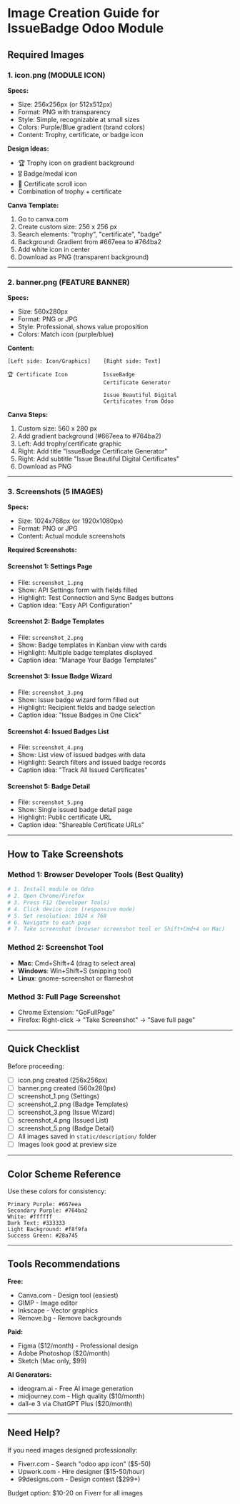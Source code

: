 # Image Creation Guide for IssueBadge Odoo Module

## Required Images

### 1. icon.png (MODULE ICON)
**Specs:**
- Size: 256x256px (or 512x512px)
- Format: PNG with transparency
- Style: Simple, recognizable at small sizes
- Colors: Purple/Blue gradient (brand colors)
- Content: Trophy, certificate, or badge icon

**Design Ideas:**
- 🏆 Trophy icon on gradient background
- 🎖️ Badge/medal icon
- 📜 Certificate scroll icon
- Combination of trophy + certificate

**Canva Template:**
1. Go to canva.com
2. Create custom size: 256 x 256 px
3. Search elements: "trophy", "certificate", "badge"
4. Background: Gradient from #667eea to #764ba2
5. Add white icon in center
6. Download as PNG (transparent background)

---

### 2. banner.png (FEATURE BANNER)
**Specs:**
- Size: 560x280px
- Format: PNG or JPG
- Style: Professional, shows value proposition
- Colors: Match icon (purple/blue)

**Content:**
```
[Left side: Icon/Graphics]    [Right side: Text]

🏆 Certificate Icon           IssueBadge
                              Certificate Generator

                              Issue Beautiful Digital
                              Certificates from Odoo
```

**Canva Steps:**
1. Custom size: 560 x 280 px
2. Add gradient background (#667eea to #764ba2)
3. Left: Add trophy/certificate graphic
4. Right: Add title "IssueBadge Certificate Generator"
5. Right: Add subtitle "Issue Beautiful Digital Certificates"
6. Download as PNG

---

### 3. Screenshots (5 IMAGES)

**Specs:**
- Size: 1024x768px (or 1920x1080px)
- Format: PNG or JPG
- Content: Actual module screenshots

**Required Screenshots:**

#### Screenshot 1: Settings Page
- File: `screenshot_1.png`
- Show: API Settings form with fields filled
- Highlight: Test Connection and Sync Badges buttons
- Caption idea: "Easy API Configuration"

#### Screenshot 2: Badge Templates
- File: `screenshot_2.png`
- Show: Badge templates in Kanban view with cards
- Highlight: Multiple badge templates displayed
- Caption idea: "Manage Your Badge Templates"

#### Screenshot 3: Issue Badge Wizard
- File: `screenshot_3.png`
- Show: Issue badge wizard form filled out
- Highlight: Recipient fields and badge selection
- Caption idea: "Issue Badges in One Click"

#### Screenshot 4: Issued Badges List
- File: `screenshot_4.png`
- Show: List view of issued badges with data
- Highlight: Search filters and issued badge records
- Caption idea: "Track All Issued Certificates"

#### Screenshot 5: Badge Detail
- File: `screenshot_5.png`
- Show: Single issued badge detail page
- Highlight: Public certificate URL
- Caption idea: "Shareable Certificate URLs"

---

## How to Take Screenshots

### Method 1: Browser Developer Tools (Best Quality)

```bash
# 1. Install module on Odoo
# 2. Open Chrome/Firefox
# 3. Press F12 (Developer Tools)
# 4. Click device icon (responsive mode)
# 5. Set resolution: 1024 x 768
# 6. Navigate to each page
# 7. Take screenshot (browser screenshot tool or Shift+Cmd+4 on Mac)
```

### Method 2: Screenshot Tool
- **Mac**: Cmd+Shift+4 (drag to select area)
- **Windows**: Win+Shift+S (snipping tool)
- **Linux**: gnome-screenshot or flameshot

### Method 3: Full Page Screenshot
- Chrome Extension: "GoFullPage"
- Firefox: Right-click → "Take Screenshot" → "Save full page"

---

## Quick Checklist

Before proceeding:
- [ ] icon.png created (256x256px)
- [ ] banner.png created (560x280px)
- [ ] screenshot_1.png (Settings)
- [ ] screenshot_2.png (Badge Templates)
- [ ] screenshot_3.png (Issue Wizard)
- [ ] screenshot_4.png (Issued List)
- [ ] screenshot_5.png (Badge Detail)
- [ ] All images saved in `static/description/` folder
- [ ] Images look good at preview size

---

## Color Scheme Reference

Use these colors for consistency:

```
Primary Purple: #667eea
Secondary Purple: #764ba2
White: #ffffff
Dark Text: #333333
Light Background: #f8f9fa
Success Green: #28a745
```

---

## Tools Recommendations

**Free:**
- Canva.com - Design tool (easiest)
- GIMP - Image editor
- Inkscape - Vector graphics
- Remove.bg - Remove backgrounds

**Paid:**
- Figma ($12/month) - Professional design
- Adobe Photoshop ($20/month)
- Sketch (Mac only, $99)

**AI Generators:**
- ideogram.ai - Free AI image generation
- midjourney.com - High quality ($10/month)
- dall-e 3 via ChatGPT Plus ($20/month)

---

## Need Help?

If you need images designed professionally:
- Fiverr.com - Search "odoo app icon" ($5-50)
- Upwork.com - Hire designer ($15-50/hour)
- 99designs.com - Design contest ($299+)

Budget option: $10-20 on Fiverr for all images

